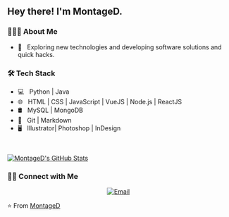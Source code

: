 <h2> Hey there! I'm MontageD.</h2>

<h3> 👨🏻‍💻 About Me </h3>

- 🤔 &nbsp; Exploring new technologies and developing software solutions and quick hacks.

<h3>🛠 Tech Stack</h3>

- 💻 &nbsp; Python | Java 
- 🌐 &nbsp; HTML | CSS | JavaScript | VueJS  | Node.js | ReactJS
- 🛢 &nbsp; MySQL | MongoDB
- 🔧 &nbsp; Git | Markdown
- 🖥 &nbsp; Illustrator| Photoshop | InDesign

<br/>

[![MontageD's GitHub Stats](https://github-readme-stats.vercel.app/api?username=MontageD&show_icons=true)](https://github.com/MontageD)

<h3> 🤝🏻 Connect with Me </h3>

<p align="center">
<a href="mailto:guandexis@gmail.com"><img alt="Email" src="https://img.shields.io/badge/guandexis@gmail.com-blue?style=flat-square&logo=gmail"></a>
</p>

⭐️ From [MontageD](https://github.com/MontageD)